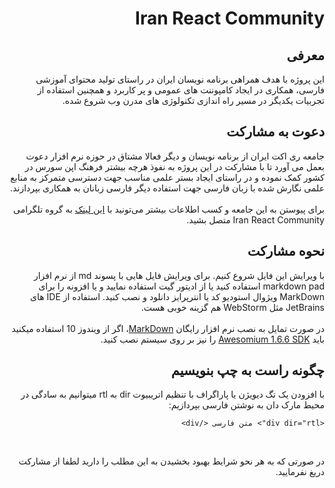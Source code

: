 <div style="direction:rtl">

# Iran React Community

<h2 lang="fa" dir="rtl" align="right">معرفی</h2>
<p lang="fa" dir="rtl" align="right">این پروژه با هدف همراهی برنامه نویسان ایران در راستای تولید محتوای آموزشی فارسی، همکاری در ایجاد کامپوننت های عمومی و پر کاربرد و همچنین استفاده از تجربیات یکدیگر در مسیر راه اندازی تکنولوژی های مدرن وب شروع شده.</p> 

<h2 lang="fa" dir="rtl" align="right">دعوت به مشارکت</h2>
<p lang="fa" dir="rtl" align="right">جامعه ری اکت ایران از  برنامه نویسان و دیگر فعالا مشتاق در حوزه نرم افزار دعوت بعمل می آورد تا با مشارکت در این پروژه به نفوذ هرچه بیشتر فرهنگ اپن سورس در کشور کمک نموده و در راستای ایجاد بستر علمی مناسب جهت دسترسی متمرکز به منابع علمی نگارش شده با زبان فارسی جهت استفاده دیگر فارسی زبانان به همکاری بپردازند.
<br>
<br>
برای پیوستن به این جامعه و کسب اطلاعات بیشتر می‌تونید با <a href="https://t.me/joinchat/B6cKQlE87yBj3VCqT-kT6g">این لینک</a> به گروه تلگرامی Iran React Community متصل بشید. 
</p>
<h2 lang="fa" dir="rtl" align="right">نحوه مشارکت</h2>
<p lang="fa" dir="rtl" align="right">با ویرایش این فایل شروع کنیم.
   برای ویرایش فایل هایی با پسوند md از نرم افزار markdown pad استفاده کنید یا از ادیتور گیت استفاده نمایید و یا افزونه را برای  MarkDown ویژوال استودیو کد یا انترپرایز دانلود و نصب کنید. استفاده از IDE های JetBrains مثل WebStorm هم گزینه خوبی هست.
   <br>
   <br>
   در صورت تمایل به نصب نرم افزار رایگان <a href="http://markdownpad.com/download.html">MarkDown</a>، اگر از ویندوز 10 استفاده میکنید باید <a href="http://markdownpad.com/download/awesomium_v1.6.6_sdk_win.exe">Awesomium 1.6.6 SDK</a>
      را نیز بر روی سیستم نصب کنید.
</p>
<h2 lang="fa" dir="rtl" align="right">چگونه راست به چپ بنویسیم</h2>
<p lang="fa" dir="rtl"> با افزودن یک تگ دیویژن یا پاراگراف با تنظیم اتریبیوت dir به rtl میتوانیم به سادگی در محیط مارک دان به نوشتن فارسی بپردازیم:

```<div dir="rtl"> متن فارسی </div>```
</p>
<br>
<p lang="fa" dir="rtl" align="right">
در صورتی که به هر نحو شرایط بهبود بخشیدن به این مطلب را دارید لطفا از مشارکت دریغ نفرمایید.
   </p>

